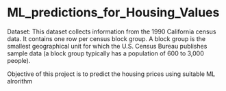 # ML_predictions_for_Housing_Values
Dataset: This dataset collects information from the 1990 California census data. It contains one row per census block group. A block group is the smallest geographical unit for which the U.S. Census Bureau publishes sample data (a block group typically has a population of 600 to 3,000 people).  

Objective of this project is to predict the housing prices using suitable ML alrorithm
